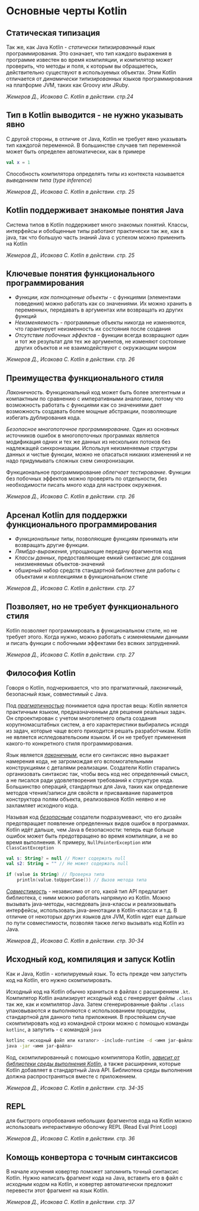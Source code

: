 # Основные черты Kotlin
## Статическая типизация

Так же, как Java Kotlin - *статически типизированный* язык программирования.
Это означает, что тип каждого выражения в программе известен во время компиляции, и компилятор может проверить, что методы и поля, к которым вы обращаетесь, действительно существуют в используемых объектах.
Этим Kotlin отличается от *динамически типизированных* языков программирования на платформе JVM, таких как Groovy или JRuby.

*Жемеров Д., Исакова С. Kotlin в действии. стр.24*



## Тип в Kotlin выводится - не нужно указывать явно

С другой стороны, в отличие от Java, Kotlin не требует явно указывать тип каждогой переменной.
В большинстве случаев тип переменной может быть определен автоматически, как в примере

```kotlin
val x = 1
```

Способность компилятора определять типы из контекста называется *выведением типа* (*type inference*)

*Жемеров Д., Исакова С. Kotlin в действии. стр. 25*

## Kotlin поддерживает знакомые понятия Java

Система типов в Kotlin поддерживет много знакомых понятий.
Классы, интерфейсы и обобщенные типы работают практически так же, как в java, так что большую часть знаний Java с успехом можно применить на Kotlin

*Жемеров Д., Исакова С. Kotlin в действии. стр. 25*

## Ключевые понятия функционального программирования

- *Функции, как полноценные объекты* - с функциями (элементами поведения) можно работать как со значениями. Их можно хранить в переменных, передавать в аргументах или возвращать из других функций
- *Неизменяемость* - программные объекты никогда не изменяются, что гарантирует неизменность их состояния после создания
- *Отсутствие побочных эффектов* - функции всегда возвращают один и тот же результат для тех же аргументов, не изменяют состояние других объектов и не взаимодействуют с окружающим миром

*Жемеров Д., Исакова С. Kotlin в действии. стр. 26*

## Преимущества функционального стиля

*Лаконичность*.
Функциональный код может быть более элегентным и компактным по сравнению с императивными аналогами, потому что возможность работать с функциями как со значениями дает возможность создавать более мощные абстракции, позволяющие избегать дублирования кода.

*Безопасное многопоточное программирование.*
Один из основных источников ошибок в многопоточных программах является модификация одних и тех же данных из нескольких потоков без надлежащей синхронизации.
Используя неизменяемые структуры данных и чистые функции, можно не опасаться никаких изменений и не надо придумывать сложных схем синхронизации.

Функциональное программирование *облегчает тестирование*.
Функции без побочных эффектов можно проверять по отдельности, без необходимости писать много кода для настроек окружения.

*Жемеров Д., Исакова С. Kotlin в действии. стр. 26*

## Арсенал Kotlin для поддержки функционального программирования

- *Функциональные типы*, позволяющие функциям принимать или возвращать другие функции.
- *Лямбда-выражения*, упрощающие передачу фрагментов код
- *Классы данных*, предоставляющие емкий синтаксис для создания неизменяемых объектов-значений
- обширный набор средств стандартной библиотеке для работы с объектами и коллекциями в функциональном стиле

*Жемеров Д., Исакова С. Kotlin в действии. стр. 27*

## Позволяет, но не требует функционального стиля

Kotlin позволяет программировать в функциональном стиле, но не требует этого. Когда нужно, можно работать с изменяемыми данными и писать функции с побочными эффектами без всяких затруднений.

*Жемеров Д., Исакова С. Kotlin в действии. стр. 27*

## Философия Kotlin

Говоря о Kotlin, подчеркивается, что это прагматичный, лаконичный, безопасный язык, совместимый с Java.

Под <u>*прагматичностью*</u> понимается одна простая вещь: Kotlin является практичным языком, предназначенным для решения реальных задач. Он спроектирован с учетом многолетнего опыта создания корупномасштабных систем, а его характеристики выбирались исходя из задач, которые чаще всего приходится решать разработчикам.
Kotlin не является ислледовательским языком. И он не требует применения какого-то конкретного стиля программирования.

Язык является <u>*лаконичным*</u>, если его синтаксис явно выражает намерения кода, не загромождая его вспомогательными конструкциями с деталями реализации.
Создатели Kotlin старались организовать синтаксис так, чтобы весь код нес определенный смысл, а не писался ради удовлетворения требований к структуре кода.
Большинство операций, стандартных для Java, таких как определение методов чтения/записи для свойств и присваивание параметров конструктора полям объекта, реализованов Kotlin неявно и не захламляет исходного кода.

Называя код <u>*безопасным*</u> создатели подразумевают, что его дизайн предотвращает появление определенных видов ошибок в программах.
Kotlin идёт дальше, чем Java в безопасности: теперь еще больше ошибок может быть предотвращено во время компиляции, а не во время выполнения. К примеру, `NullPointerException` или `ClassCastException`

```kotlin
val s: String? = null // Может содержать null
val s2: String = "" // Не может содержать null
```

```kotlin
if (value is String) // Проверка типа
    println(value.toUpperCase()) // Вызов метода типа
```

*<u>Совместимость</u>* - независимо от ого, какой тип API предлагает библиотека, с ними можно работать напрямую из Kotlin.
Можно вызывать java-методы, наследовать java-классы и реализовывать интерфейсы, использовать java-аннотации в Kotlin-классах и т.д.
В отличие от некоторых других языков для JVM, Kotlin идет еще дальше по пути совместимости, позволяя также легко вызывать код Kotlin из Java.

*Жемеров Д., Исакова С. Kotlin в действии. стр. 30-34*

## Исходный код, компиляция и запуск Kotlin

Как и Java, Kotlin - копилируемый язык. То есть прежде чем запустить код на Kotlin, его нужно скомпилировать.

Исходный код на Kotlin обычно храниться в файлах с расширением `.kt`.
Компилятор Kotlin анализирует исходный код с генерирует файлы `.class` так же, как и компилятор Java. Затем сгенерированные файлы `.class` упаковываются и выполняются с использованием процедуры, стандартной для данного типа приложения.
В простейшем случае скомпилировать код из командной строки можно с помощью команды `kotlinc`, а запутить - с командой `java`

```sh
kotlinc <исходный файл или каталог> -include-runtime -d <имя jar-файла>
java -jar <имя jar-файла>
```

Код, скомпилированный с помощью компилятора Kotlin, *<u>зависит от библиотеки среды выполнения Kotlin</u>*, а также расширения, которые Kotlin добавляет в стандартный Java API. Библиотека среды выполнения должна распространяться вместе с приложением.

*Жемеров Д., Исакова С. Kotlin в действии. стр. 34-35*

## REPL

для быстрого опробования небольших фрагментов кода на Kotlin можно использовать интерактивную оболочку REPL (Read Eval Print Loop)

*Жемеров Д., Исакова С. Kotlin в действии. стр. 36*

## Комощь конвертора с точным синтаксисов

В начале изучения ковертер поможет запомнить точный синтаксис Kotlin. Нужно написать фрагмент кода на Java, вставить его в файл с исходным кодом на Kotlin, и ковертер автоматически предложит перевести этот фрагмент на язык Kotlin.

*Жемеров Д., Исакова С. Kotlin в действии. стр. 37*
